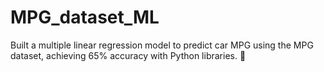 # MPG_dataset_ML
Built a multiple linear regression model to predict car MPG using the MPG dataset, achieving 65% accuracy with Python libraries. 🚀
